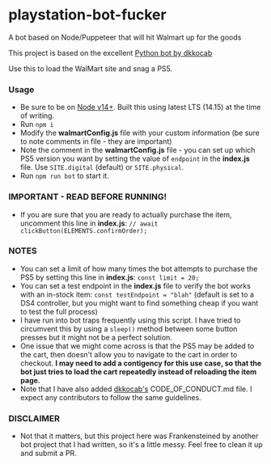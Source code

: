 # playstation-bot-fucker
A bot based on Node/Puppeteer that will hit Walmart up for the goods

This project is based on the excellent [Python bot by dkkocab](https://github.com/dkkocab/WebSiteBot_PS5)

Use this to load the WalMart site and snag a PS5.

### Usage
- Be sure to be on [Node v14+](https://nodejs.dev/learn/how-to-install-nodejs). Built this using latest LTS (14.15) at the time of writing.
- Run `npm i`
- Modify the **walmartConfig.js** file with your custom information (be sure to note comments in file - they are important)
- Note the comment in the **walmartConfig.js** file - you can set up which PS5 version you want by setting the value of `endpoint` in the **index.js** file. Use `SITE.digital` (default) or `SITE.physical`.
- Run `npm run bot` to start it.

### IMPORTANT - READ BEFORE RUNNING!
- If you are sure that you are ready to actually purchase the item, uncomment this line in **index.js**: `// await clickButton(ELEMENTS.confirmOrder);`


### NOTES
- You can set a limit of how many times the bot attempts to purchase the PS5 by setting this line in **index.js**: `const limit = 20;`
- You can set a test endpoint in the **index.js** file to verify the bot works with an in-stock item: `const testEndpoint = "blah"` (default is set to a DS4 controller, but you might want to find something cheap if you want to test the full process)
- I have run into bot traps frequently using this script. I have tried to circumvent this by using a `sleep()` method between some button presses but it might not be a perfect solution.
- One issue that we might come across is that the PS5 may be added to the cart, then doesn't allow you to navigate to the cart in order to checkout. **I may need to add a contigency for this use case, so that the bot just tries to load the cart repeatedly instead of reloading the item page.**
- Note that I have also added [dkkocab's](https://github.com/dkkocab) CODE_OF_CONDUCT.md file. I expect any contributors to follow the same guidelines.

### DISCLAIMER
- Not that it matters, but this project here was Frankensteined by another bot project that I had written, so it's a little messy. Feel free to clean it up and submit a PR.

